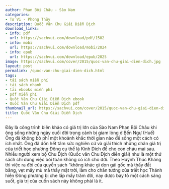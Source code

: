 ```yaml
---
author: Phan Bội Châu - Sào Nam
categories:
- Tử Vi - Phong Thủy
description: Quốc Văn Chu Giải Diễn Dịch
download_links:
- info: pdf
  url: https://sachvui.com/download/pdf/1502
- info: mobi
  url: https://sachvui.com/download/mobi/2024
- info: epub
  url: https://sachvui.com/download/epub/2025
image: https://sachvui.com/cover/2015/quoc-van-chu-giai-dien-dich.jpg
layout: post
permalink: /quoc-van-chu-giai-dien-dich.html
tags:
- tải sách miễn phí
- tải sách nhanh
- tải ebooks miễn phí
- pdf miễn phí
- Quốc Văn Chu Giải Diễn Dịch ebook
- Quốc Văn Chu Giải Diễn Dịch pdf
thumbnail_url: https://sachvui.com/cover/2015/quoc-van-chu-giai-dien-dich.jpg
title: Quốc Văn Chu Giải Diễn Dịch
---
```


 <div class="item-desc text-justify"> <p>Đây là công trình biên khảo có giá trị lớn của Sào Nam Phan Bội Châu khi ông sống những ngày cuối đời trọng cảnh bị giam lỏng ở Bến Ngự (Huế) Ông đã không bỏ phí một khoảnh khắc thời gian nào để sống một cách có ích nhất. Ông đã dồn hết tâm sức nghiên cứ và giải thích những chân giá trị của triết học phương Đông cụ thể là Kinh Dich để cho con cháu mai sau. Nhiều người xem bộ Chu Dịch (Quốc văn Chu Dịch diễn giải) như là một thứ sách chỉ dung việc bói toán không có ích cho đời. Theo Huỳnh Thúc Kháng thì việc ra đời của quyển sách “không khác gì dọn gái gốc mà thấy đất bằng, vẹt mây mù mà thấy mặt trời, làm cho chân tướng của triết học Thánh hiền Đông phương bị che lấp mấy trăm đời, nay được bày tỏ một cách sáng suốt, giá trị của cuốn sách này không phải là ít.</p> </div>